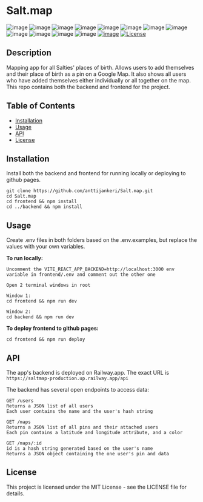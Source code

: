 # Salt.map

![image](https://img.shields.io/badge/TypeScript-007ACC?style=for-the-badge&logo=typescript&logoColor=white)
![image](https://img.shields.io/badge/HTML5-E34F26?style=for-the-badge&logo=html5&logoColor=white)
![image](https://img.shields.io/badge/CSS3-1572B6?style=for-the-badge&logo=css3&logoColor=white)
![image](https://img.shields.io/badge/json-5E5C5C?style=for-the-badge&logo=json&logoColor=white)
![image](https://img.shields.io/badge/React-20232A?style=for-the-badge&logo=react&logoColor=61DAFB)
![image](https://img.shields.io/badge/Express%20js-000000?style=for-the-badge&logo=express&logoColor=white)
![image](https://img.shields.io/badge/PostgreSQL-316192?style=for-the-badge&logo=postgresql&logoColor=white)
![image](https://img.shields.io/badge/React_Router-CA4245?style=for-the-badge&logo=react-router&logoColor=white)
![image](https://img.shields.io/badge/Prisma-3982CE?style=for-the-badge&logo=Prisma&logoColor=white)
![image](https://img.shields.io/badge/GitHub%20Pages-222222?style=for-the-badge&logo=GitHub%20Pages&logoColor=white)
![image](https://img.shields.io/badge/Railway-131415?style=for-the-badge&logo=railway&logoColor=white)
![image](https://img.shields.io/badge/Supabase-181818?style=for-the-badge&logo=supabase&logoColor=white)
[![image](https://github.com/anttijankeri/Salt.map/actions/workflows/pages/pages-build-deployment/badge.svg)](DEPLOYED)
[![License](https://img.shields.io/badge/license-MIT-blue.svg)](LICENSE)

## Description

Mapping app for all Salties' places of birth. Allows users to add themselves and their place of birth as a pin on a Google Map. It also shows all users who have added themselves either individually or all together on the map. This repo contains both the backend and frontend for the project.

## Table of Contents

- [Installation](#installation)
- [Usage](#usage)
- [API](#api)
- [License](#license)

## Installation

Install both the backend and frontend for running locally or deploying to github pages.

```
git clone https://github.com/anttijankeri/Salt.map.git
cd Salt.map
cd frontend && npm install
cd ../backend && npm install
```

## Usage

Create .env files in both folders based on the .env.examples, but replace the values with your own variables.

**To run locally:**

```
Uncomment the VITE_REACT_APP_BACKEND=http://localhost:3000 env variable in frontend/.env and comment out the other one

Open 2 terminal windows in root

Window 1:
cd frontend && npm run dev

Window 2:
cd backend && npm run dev
```

**To deploy frontend to github pages:**

```
cd frontend && npm run deploy
```

## API

The app's backend is deployed on Railway.app. The exact URL is `https://saltmap-production.up.railway.app/api`

The backend has several open endpoints to access data:

```
GET /users
Returns a JSON list of all users
Each user contains the name and the user's hash string

GET /maps
Returns a JSON list of all pins and their attached users
Each pin contains a latitude and longitude attribute, and a color

GET /maps/:id
id is a hash string generated based on the user's name
Returns a JSON object containing the one user's pin and data
```

## License

This project is licensed under the MIT License - see the LICENSE file for details.
